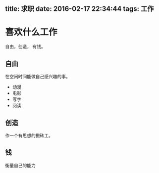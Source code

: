 title: 求职
date: 2016-02-17 22:34:44
tags: 工作
---
# 喜欢什么工作
自由，创造， 有钱。
## 自由
在空闲时间能做自己感兴趣的事。
* 动漫
* 电影
* 写字
* 阅读

## 创造
作一个有思想的搬砖工。

## 钱
衡量自己的能力
